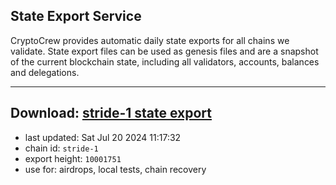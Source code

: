 ## State Export Service
CryptoCrew provides automatic daily state exports for all chains we validate. State export files can be used as genesis files and are a snapshot of the current blockchain state, including all validators, accounts, balances and delegations.

---
**Download: [stride-1 state export](https://dl-eu2.ccvalidators.com/SERVICE/stride/stride-1_export_10001751.json)**
---

- last updated: Sat Jul 20 2024 11:17:32
- chain id: `stride-1`
- export height: `10001751`
- use for: airdrops, local tests, chain recovery
